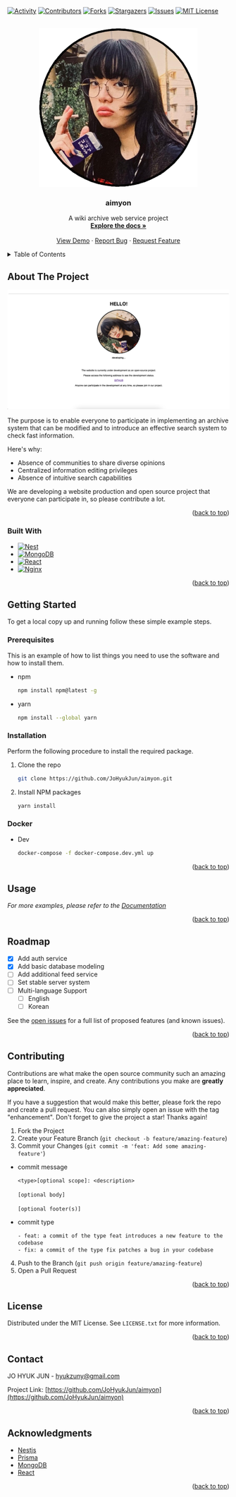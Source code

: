 <a name="readme-top"></a>


[![Activity][activity-shield]][activity-url]
[![Contributors][contributors-shield]][contributors-url]
[![Forks][forks-shield]][forks-url]
[![Stargazers][stars-shield]][stars-url]
[![Issues][issues-shield]][issues-url]
[![MIT License][license-shield]][license-url]



<!-- PROJECT LOGO -->
<br />
<div align="center">
  <a href="https://github.com/JoHyukJun/aimyon">
    <img src="images/logo.png" alt="Logo" width="360" height="360">
  </a>

  <h3 align="center">aimyon</h3>

  <p align="center">
    A wiki archive web service project
    <br />
    <a href="https://github.com/JoHyukJun/aimyon"><strong>Explore the docs »</strong></a>
    <br />
    <br />
    <a href="https://aimyon.io">View Demo</a>
    ·
    <a href="https://github.com/JoHyukJun/aimyon/issues">Report Bug</a>
    ·
    <a href="https://github.com/JoHyukJun/aimyon/issues">Request Feature</a>
  </p>
</div>



<!-- TABLE OF CONTENTS -->
<details>
  <summary>Table of Contents</summary>
  <ol>
    <li>
      <a href="#about-the-project">About The Project</a>
      <ul>
        <li><a href="#built-with">Built With</a></li>
      </ul>
    </li>
    <li>
      <a href="#getting-started">Getting Started</a>
      <ul>
        <li><a href="#prerequisites">Prerequisites</a></li>
        <li><a href="#installation">Installation</a></li>
      </ul>
    </li>
    <li><a href="#usage">Usage</a></li>
    <li><a href="#roadmap">Roadmap</a></li>
    <li><a href="#contributing">Contributing</a></li>
    <li><a href="#license">License</a></li>
    <li><a href="#contact">Contact</a></li>
    <li><a href="#acknowledgments">Acknowledgments</a></li>
  </ol>
</details>



<!-- ABOUT THE PROJECT -->
## About The Project

[![Product Name Screen Shot][product-screenshot]](https://aimyon.io)

The purpose is to enable everyone to participate in implementing an archive system that can be modified and to introduce an effective search system to check fast information.

Here's why:
* Absence of communities to share diverse opinions
* Centralized information editing privileges
* Absence of intuitive search capabilities

We are developing a website production and open source project that everyone can participate in, so please contribute a lot.

<p align="right">(<a href="#readme-top">back to top</a>)</p>



### Built With


* [![Nest][Nestjs]][Nest-url]
* [![MongoDB][MongoDB]][MongoDB-url]
* [![React][React.js]][React-url]
* [![Nginx][Nginx]][Nginx-url]

<p align="right">(<a href="#readme-top">back to top</a>)</p>



<!-- GETTING STARTED -->
## Getting Started

To get a local copy up and running follow these simple example steps.

### Prerequisites

This is an example of how to list things you need to use the software and how to install them.
* npm
  ```sh
  npm install npm@latest -g
  ```
* yarn
  ```sh
  npm install --global yarn
  ```

### Installation

Perform the following procedure to install the required package.

1. Clone the repo
   ```sh
   git clone https://github.com/JoHyukJun/aimyon.git
   ```
2. Install NPM packages
   ```sh
   yarn install
   ```

### Docker
* Dev
   ```sh
   docker-compose -f docker-compose.dev.yml up
   ```


<p align="right">(<a href="#readme-top">back to top</a>)</p>



<!-- USAGE EXAMPLES -->
## Usage

_For more examples, please refer to the [Documentation](https://aimyon.io/v1/api/documents)_

<p align="right">(<a href="#readme-top">back to top</a>)</p>



<!-- ROADMAP -->
## Roadmap

- [x] Add auth service
- [x] Add basic database modeling
- [ ] Add additional feed service
- [ ] Set stable server system
- [ ] Multi-language Support
    - [ ] English
    - [ ] Korean

See the [open issues](https://github.com/JoHyukJun/aimyon/issues) for a full list of proposed features (and known issues).

<p align="right">(<a href="#readme-top">back to top</a>)</p>



<!-- CONTRIBUTING -->
## Contributing

Contributions are what make the open source community such an amazing place to learn, inspire, and create. Any contributions you make are **greatly appreciated**.

If you have a suggestion that would make this better, please fork the repo and create a pull request. You can also simply open an issue with the tag "enhancement".
Don't forget to give the project a star! Thanks again!

1. Fork the Project
2. Create your Feature Branch (`git checkout -b feature/amazing-feature`)
3. Commit your Changes (`git commit -m 'feat: Add some amazing-feature'`)
* commit message
  ```git
  <type>[optional scope]: <description>
  
  [optional body]

  [optional footer(s)]
  ```
* commit type
  ```git
  - feat: a commit of the type feat introduces a new feature to the codebase
  - fix: a commit of the type fix patches a bug in your codebase
  ```
4. Push to the Branch (`git push origin feature/amazing-feature`)
5. Open a Pull Request

<p align="right">(<a href="#readme-top">back to top</a>)</p>



<!-- LICENSE -->
## License

Distributed under the MIT License. See `LICENSE.txt` for more information.

<p align="right">(<a href="#readme-top">back to top</a>)</p>



<!-- CONTACT -->
## Contact

JO HYUK JUN - hyukzuny@gmail.com

Project Link: [https://github.com/JoHyukJun/aimyon](https://github.com/JoHyukJun/aimyon)

<p align="right">(<a href="#readme-top">back to top</a>)</p>



<!-- ACKNOWLEDGMENTS -->
## Acknowledgments

* [Nestjs](https://nestjs.com)
* [Prisma](https://www.prisma.io)
* [MongoDB](https://www.mongodb.com)
* [React](https://reactjs.org)

<p align="right">(<a href="#readme-top">back to top</a>)</p>



<!-- MARKDOWN LINKS & IMAGES -->
<!-- https://www.markdownguide.org/basic-syntax/#reference-style-links -->
[contributors-shield]: https://img.shields.io/github/contributors/JoHyukJun/aimyon.svg?style=for-the-badge
[contributors-url]: https://github.com/JoHyukJun/aimyon/graphs/contributors
[activity-shield]: https://img.shields.io/github/commit-activity/m/JoHyukJun/aimyon.svg?style=for-the-badge
[activity-url]: https://github.com/JoHyukJun/aimyon/pulse
[forks-shield]: https://img.shields.io/github/forks/JoHyukJun/aimyon.svg?style=for-the-badge
[forks-url]: https://github.com/JoHyukJun/aimyon/network/members
[stars-shield]: https://img.shields.io/github/stars/JoHyukJun/aimyon.svg?style=for-the-badge
[stars-url]: https://github.com/JoHyukJun/aimyon/stargazers
[issues-shield]: https://img.shields.io/github/issues/JoHyukJun/aimyon.svg?style=for-the-badge
[issues-url]: https://github.com/JoHyukJun/aimyon/issues
[license-shield]: https://img.shields.io/github/license/JoHyukJun/aimyon.svg?style=for-the-badge
[license-url]: https://github.com/JoHyukJun/aimyon/blob/master/LICENSE
[product-screenshot]: images/screenshot.png
[Nestjs]: https://img.shields.io/badge/nestjs-000000?style=for-the-badge&logo=nestjs&logoColor=white
[Nest-url]: https://nestjs.com/
[React.js]: https://img.shields.io/badge/React-000000?style=for-the-badge&logo=react&logoColor=white
[React-url]: https://reactjs.org/
[Nginx]: https://img.shields.io/badge/nginx-000000?style=for-the-badge&logo=nginx&logoColor=white
[Nginx-url]: https://www.nginx.com/
[MongoDB]: https://img.shields.io/badge/mongodb-000000?style=for-the-badge&logo=mongodb&logoColor=white
[MongoDB-url]: https://www.mongodb.com